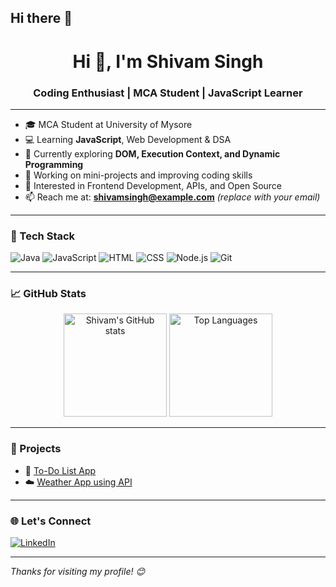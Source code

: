 ## Hi there 👋

<!--
**shhiivm/shhiivm** is a ✨ _special_ ✨ repository because its `README.md` (this file) appears on your GitHub profile.

Here are some ideas to get you started:

- 🔭 I’m currently working on ...
- 🌱 I’m currently learning ...
- 👯 I’m looking to collaborate on ...
- 🤔 I’m looking for help with ...
- 💬 Ask me about ...
- 📫 How to reach me: ...
- 😄 Pronouns: ...
- ⚡ Fun fact: ...
-->

<!-- GitHub Profile README -->

<h1 align="center">Hi 👋, I'm Shivam Singh</h1>
<h3 align="center">Coding Enthusiast | MCA Student | JavaScript Learner</h3>

---

- 🎓 MCA Student at University of Mysore  
- 💻 Learning **JavaScript**, Web Development & DSA  
- 🧠 Currently exploring **DOM, Execution Context, and Dynamic Programming**  
- 🔭 Working on mini-projects and improving coding skills  
- 🌱 Interested in Frontend Development, APIs, and Open Source  
- 📫 Reach me at: **shivamsingh@example.com** *(replace with your email)*  

---

### 🚀 Tech Stack

![Java](https://img.shields.io/badge/Java-ED8B00?style=for-the-badge&logo=java&logoColor=white)
![JavaScript](https://img.shields.io/badge/JavaScript-F0DB4F?style=for-the-badge&logo=javascript&logoColor=black)
![HTML](https://img.shields.io/badge/HTML-E34C26?style=for-the-badge&logo=html5&logoColor=white)
![CSS](https://img.shields.io/badge/CSS-264de4?style=for-the-badge&logo=css3&logoColor=white)
![Node.js](https://img.shields.io/badge/Node.js-339933?style=for-the-badge&logo=nodedotjs&logoColor=white)
![Git](https://img.shields.io/badge/Git-F05032?style=for-the-badge&logo=git&logoColor=white)

---

### 📈 GitHub Stats

<p align="center">
  <img src="https://github-readme-stats.vercel.app/api?username=shivam-singh&show_icons=true&theme=radical" alt="Shivam's GitHub stats" height="165">
  <img src="https://github-readme-stats.vercel.app/api/top-langs/?username=shivam-singh&layout=compact&theme=radical" alt="Top Languages" height="165">
</p>

---

### 📌 Projects

- 🔧 [To-Do List App](https://github.com/your-repo-name)
- ☁️ [Weather App using API](https://github.com/your-repo-name)

---

### 🌐 Let's Connect

[![LinkedIn](https://img.shields.io/badge/LinkedIn-blue?style=for-the-badge&logo=linkedin&logoColor=white)](https://linkedin.com/in/your-link)

---

*Thanks for visiting my profile! 😊*

